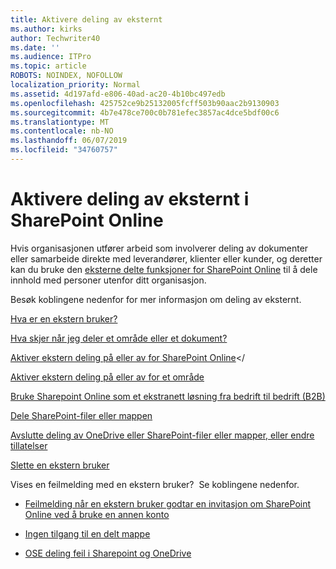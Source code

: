 ```yaml
---
title: Aktivere deling av eksternt
ms.author: kirks
author: Techwriter40
ms.date: ''
ms.audience: ITPro
ms.topic: article
ROBOTS: NOINDEX, NOFOLLOW
localization_priority: Normal
ms.assetid: 4d197afd-e806-40ad-ac20-4b10bc497edb
ms.openlocfilehash: 425752ce9b25132005fcff503b90aac2b9130903
ms.sourcegitcommit: 4b7e478ce700c0b781efec3857ac4dce5bdf00c6
ms.translationtype: MT
ms.contentlocale: nb-NO
ms.lasthandoff: 06/07/2019
ms.locfileid: "34760757"
---
```

# <a name="enable-external-sharing-in-sharepoint-online"></a>Aktivere deling av eksternt i SharePoint Online

Hvis organisasjonen utfører arbeid som involverer deling av dokumenter eller samarbeide direkte med leverandører, klienter eller kunder, og deretter kan du bruke den [eksterne delte funksjoner for SharePoint Online](https://docs.microsoft.com/sharepoint/external-sharing-overview) til å dele innhold med personer utenfor ditt organisasjon.

Besøk koblingene nedenfor for mer informasjon om deling av eksternt.

[Hva er en ekstern bruker?](https://docs.microsoft.com/sharepoint/external-sharing-overview#what-is-an-external-user)

[Hva skjer når jeg deler et område eller et dokument?](https://docs.microsoft.com/sharepoint/external-sharing-overview#what-happens-when-i-share-a-site-or-document)


[Aktiver ekstern deling på eller av for SharePoint Online](https://docs.microsoft.com/sharepoint/turn-external-sharing-on-or-off)</

[Aktiver ekstern deling på eller av for et område](https://docs.microsoft.com/sharepoint/change-external-sharing-site)

[Bruke Sharepoint Online som et ekstranett løsning fra bedrift til bedrift (B2B)](https://docs.microsoft.com/sharepoint/create-b2b-extranet)

[Dele SharePoint-filer eller mappen](https://support.office.com/article/share-sharepoint-files-or-folders-1fe37332-0f9a-4719-970e-d2578da4941c)

[Avslutte deling av OneDrive eller SharePoint-filer eller mapper, eller endre tillatelser](https://support.office.com/article/stop-sharing-onedrive-or-sharepoint-files-or-folders-or-change-permissions-0a36470f-d7fe-40a0-bd74-0ac6c1e13323?ui=en-US&amp;rs=en-US&amp;ad=US)

[Slette en ekstern bruker](https://docs.microsoft.com/sharepoint/remove-users#delete-a-guest-from-the-microsoft-365-admin-center)

Vises en feilmelding med en ekstern bruker? &nbsp;Se koblingene nedenfor.

- [Feilmelding når en ekstern bruker godtar en invitasjon om SharePoint Online ved å bruke en annen konto](https://support.office.com/article/Error-message-when-an-external-user-accepts-a-SharePoint-Online-invitation-by-using-another-account-f0d34413-ea7c-42c7-a485-c4e5d421e5f0- )

- [Ingen tilgang til en delt mappe](https://support.office.com/client/d678b57a-53ad-4414-9423-d8726a0c532f)

- [OSE deling feil i Sharepoint og OneDrive](https://docs.microsoft.com/sharepoint/sharepoint-onedrive-error-message)

